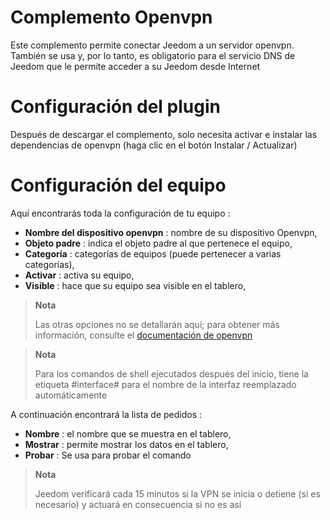 # Complemento Openvpn

Este complemento permite conectar Jeedom a un servidor openvpn. También se usa y, por lo tanto, es obligatorio para el servicio DNS de Jeedom que le permite acceder a su Jeedom desde Internet

# Configuración del plugin

Después de descargar el complemento, solo necesita activar e instalar las dependencias de openvpn (haga clic en el botón Instalar / Actualizar)

# Configuración del equipo

Aquí encontrarás toda la configuración de tu equipo :

-   **Nombre del dispositivo openvpn** : nombre de su dispositivo Openvpn,
-   **Objeto padre** : indica el objeto padre al que pertenece el equipo,
-   **Categoría** : categorías de equipos (puede pertenecer a varias categorías),
-   **Activar** : activa su equipo,
-   **Visible** : hace que su equipo sea visible en el tablero,

> **Nota**
>
> Las otras opciones no se detallarán aquí; para obtener más información, consulte el [documentación de openvpn](https://openvpn.net/index.php/open-source/documentation.html)

> **Nota**
>
> Para los comandos de shell ejecutados después del inicio, tiene la etiqueta #interface# para el nombre de la interfaz reemplazado automáticamente

A continuación encontrará la lista de pedidos :

-   **Nombre** : el nombre que se muestra en el tablero,
-   **Mostrar** : permite mostrar los datos en el tablero,
-   **Probar** : Se usa para probar el comando

> **Nota**
>
> Jeedom verificará cada 15 minutos si la VPN se inicia o detiene (si es necesario) y actuará en consecuencia si no es así
